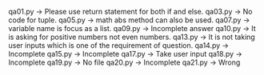

qa01.py -> Please use return statement for both if and else.
qa03.py -> No code for tuple.
qa05.py -> math abs method can also be used.
qa07.py -> variable name is focus as a list.
qa09.py -> Incomplete answer
qa10.py -> It is asking for positive numbers not even numbers. 
qa13.py -> It is not taking user inputs which is one of the requirement of question.
qa14.py -> Incomplete
qa15.py -> Incomplete
qa17.py -> Take user input
qa18.py -> Incomplete
qa19.py -> No file
qa20.py -> Incomplete
qa21.py -> Wrong


